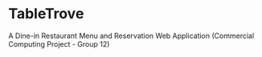 # TableTrove
A Dine-in Restaurant Menu and Reservation Web Application (Commercial Computing Project - Group 12)
